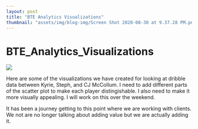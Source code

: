 ```yaml
---
layout: post
title: "BTE Analytics Visualizations"
thumbnail: "assets/img/blog-img/Screen Shot 2020-08-30 at 9.37.28 PM.png"
---
```


# BTE_Analytics_Visualizations

![]({{site.url}}{{site.baseurl}}/assets/img/blog-img/Scatter%20Plot%20for%20data%20.png?raw=true)


Here are some of the visualizations we have created for looking at dribble data between Kyrie, Steph, and CJ McCollum. I need to add different parts 
of the scatter plot to make each player distingishable. I also need to make it more visually appealing. I will work on this over the weekend. 

It has been a journey getting to this point where we are working with clients. We not are no longer talking about adding value but we are actually 
adding it. 
